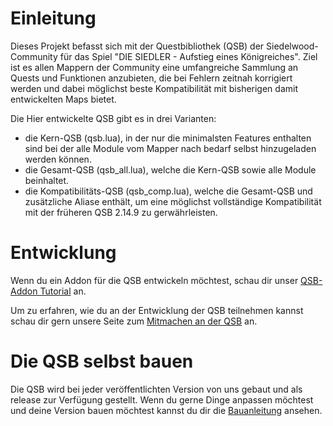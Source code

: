 # Einleitung

Dieses Projekt befasst sich mit der Questbibliothek (QSB) der Siedelwood-Community für das Spiel "DIE SIEDLER - Aufstieg eines Königreiches".
Ziel ist es allen Mappern der Community eine umfangreiche Sammlung an Quests und Funktionen anzubieten, die bei Fehlern zeitnah korrigiert werden und dabei möglichst beste Kompatibilität mit bisherigen damit entwickelten Maps bietet.

Die Hier entwickelte QSB gibt es in drei Varianten:
- die Kern-QSB (qsb.lua), in der nur die minimalsten Features enthalten sind bei der alle Module vom Mapper nach bedarf selbst hinzugeladen werden können.
- die Gesamt-QSB (qsb_all.lua), welche die Kern-QSB sowie alle Module beinhaltet.
- die Kompatibilitäts-QSB (qsb_comp.lua), welche die Gesamt-QSB und zusätzliche Aliase enthält, um eine möglichst vollständige Kompatibilität mit der früheren QSB 2.14.9 zu gerwährleisten.

# Entwicklung

Wenn du ein Addon für die QSB entwickeln möchtest, schau dir unser [QSB-Addon Tutorial](./qsb/lua/addons/readme.md) an.

Um zu erfahren, wie du an der Entwicklung der QSB teilnehmen kannst schau dir gern unsere Seite zum [Mitmachen an der QSB](./CONTRIBUTING.md) an.

# Die QSB selbst bauen

Die QSB wird bei jeder veröffentlichten Version von uns gebaut und als release zur Verfügung gestellt. Wenn du gerne Dinge anpassen möchtest und deine Version bauen möchtest kannst du dir die [Bauanleitung](./qsb/exe/readme.md) ansehen.